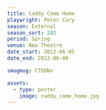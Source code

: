 ```yaml
---
title: Caddy Come Home
playwright: Peter Cary
season: External
season_sort: 282
period: Spring
venue: New Theatre
date_start: 2012-06-05
date_end: 2012-06-08

smugmug: CT6DNv

assets:
  - type: poster
    image: caddy_come_home.jpg
---
```



